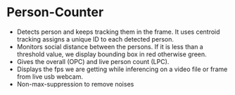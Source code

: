 # Person-Counter

- Detects person and keeps tracking them in the frame. It uses centroid tracking assigns a unique ID to each detected person.
- Monitors social distance between the persons. If it is less than a threshold value, we display bounding box in red otherwise green.
- Gives the overall (OPC) and live person count (LPC).
- Displays the fps we are getting while inferencing on a video file or frame from live usb webcam.
- Non-max-suppression to remove noises